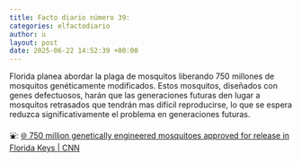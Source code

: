 ```yaml
---
title: Facto diario número 39:
categories: elfactodiario
author: u
layout: post
date: 2025-06-22 14:52:39 +00:00
---
```

Florida planea abordar la plaga de mosquitos liberando 750 millones de mosquitos genéticamente modificados. Estos mosquitos, diseñados con genes defectuosos, harán que las generaciones futuras den lugar a mosquitos retrasados que tendrán mas difícil reproducirse, lo que se espera reduzca significativamente el problema en generaciones futuras.

⛲: [🌐 750 million genetically engineered mosquitoes approved for release in Florida Keys | CNN](https://www.cnn.com/2020/08/19/health/gmo-mosquitoes-approved-florida-scn-wellness/index.html)
